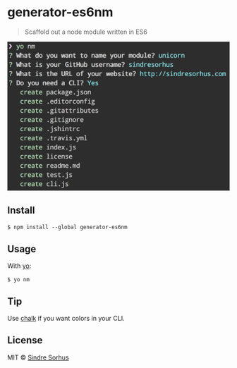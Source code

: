 # generator-es6nm

> Scaffold out a node module written in ES6

![](screenshot.png)


## Install

```
$ npm install --global generator-es6nm
```


## Usage

With [yo](https://github.com/yeoman/yo):

```
$ yo nm
```


## Tip

Use [chalk](https://github.com/sindresorhus/chalk) if you want colors in your CLI.


## License

MIT © [Sindre Sorhus](http://sindresorhus.com)
